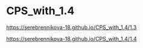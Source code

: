 # CPS_with_1.4
https://serebrennikova-18.github.io/CPS_with_1.4/1.3



https://serebrennikova-18.github.io/CPS_with_1.4/1.4
